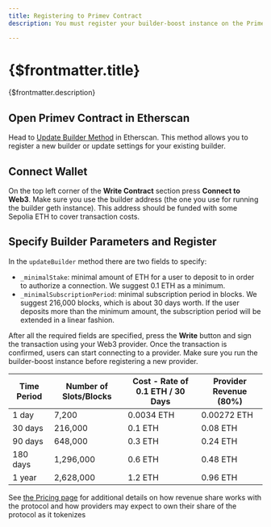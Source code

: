 ```yaml
---
title: Registering to Primev Contract
description: You must register your builder-boost instance on the Primev contract to enable authorized connections and generate revenue from providing execution data.

---
```


# {$frontmatter.title}

{$frontmatter.description}

## Open Primev Contract in Etherscan

Head to [Update Builder Method](https://sepolia.etherscan.io/address/0x6219a236EFFa91567d5ba4a0A5134297a35b0b2A#writeContract#F4) in Etherscan. This method allows you to register a new builder or update settings for your existing builder.

## Connect Wallet

On the top left corner of the **Write Contract** section press **Connect to Web3**. Make sure you use the builder address (the one you use for running the builder geth instance). This address should be funded with some Sepolia ETH to cover transaction costs.

## Specify Builder Parameters and Register

In the `updateBuilder` method there are two fields to specify:

- `_minimalStake`: minimal amount of ETH for a user to deposit to in order to authorize a connection. We suggest 0.1 ETH as a minimum.
- `_minimalSubscriptionPeriod`: minimal subscription period in blocks. We suggest 216,000 blocks, which is about 30 days worth. If the user deposits more than the minimum amount, the subscription period will be extended in a linear fashion.

After all the required fields are specified, press the **Write** button and sign the transaction using your Web3 provider. Once the transaction is confirmed, users can start connecting to a provider. Make sure you run the builder-boost instance before registering a new provider.
    
| Time Period | Number of Slots/Blocks | Cost - Rate of 0.1 ETH  / 30 Days | Provider Revenue (80%)  |
| --- | --- | --- | --- |
| 1 day | 7,200 | 0.0034 ETH | 0.00272 ETH |
| 30 days | 216,000 | 0.1 ETH | 0.08 ETH |
| 90 days | 648,000 | 0.3 ETH | 0.24 ETH |
| 180 days | 1,296,000 | 0.6 ETH | 0.48 ETH |
| 1 year | 2,628,000 | 1.2 ETH | 0.96 ETH |

See [the Pricing page](https://docs.primev.xyz/docs/Overview/pricing) for additional details on how revenue share works with the protocol and how providers may expect to own their share of the protocol as it tokenizes

